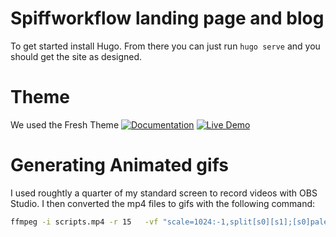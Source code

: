 # Spiffworkflow landing page and blog

To get started install Hugo. From there you can just run ```hugo serve``` and you should get the site as designed.

# Theme
We used the Fresh Theme
[![Documentation](https://img.shields.io/badge/Documentation-red)](https://stefma.github.io/hugo-fresh) 
[![Live Demo](https://img.shields.io/badge/Live%20Demo-blue)](https://hugo-fresh.vercel.app)

# Generating Animated gifs 
I used roughtly a quarter of my standard screen to record videos with OBS Studio.
I then converted the mp4 files to gifs with the following command:
```bash
ffmpeg -i scripts.mp4 -r 15   -vf "scale=1024:-1,split[s0][s1];[s0]palettegen[p];[s1][p]paletteuse" scripts.gif 
```
